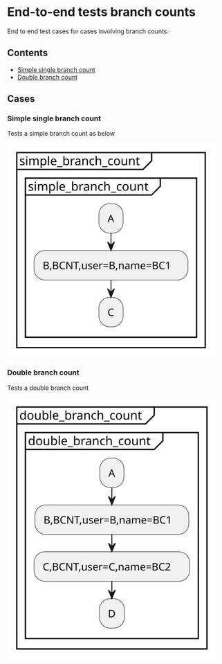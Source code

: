 # End-to-end tests branch counts
End to end test cases for cases involving branch counts.
## Contents
* [Simple single branch count](/docs/development/end-to-end-tests/Branch_counts#simple-single-branch-count)
* [Double branch count](/docs/development/end-to-end-tests/Branch_counts#double-branch-count)

## Cases
### Simple single branch count
Tests a simple branch count as below

![](/end-to-end-pumls/branch_counts/simple_branch_count.svg)
### Double branch count
Tests a double branch count

![](end-to-end-pumls/branch_counts/double_branch_count.svg)
